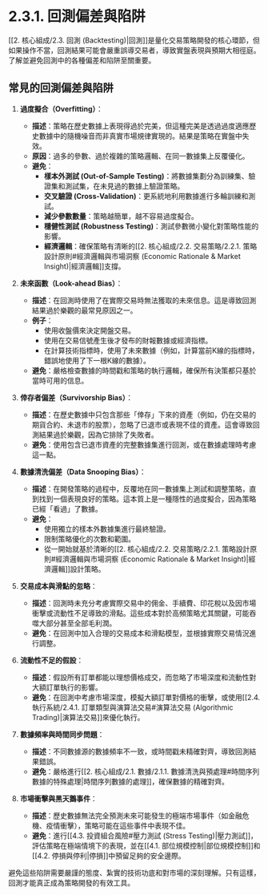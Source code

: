 # 2.3.1. 回測偏差與陷阱

[[2. 核心組成/2.3. 回測 (Backtesting)|回測]]是量化交易策略開發的核心環節，但如果操作不當，回測結果可能會嚴重誤導交易者，導致實盤表現與預期大相徑庭。了解並避免回測中的各種偏差和陷阱至關重要。

## 常見的回測偏差與陷阱

1.  **過度擬合（Overfitting）**：
    *   **描述**：策略在歷史數據上表現得過於完美，但這種完美是透過過度適應歷史數據中的隨機噪音而非真實市場規律實現的。結果是策略在實盤中失效。
    *   **原因**：過多的參數、過於複雜的策略邏輯、在同一數據集上反覆優化。
    *   **避免**：
        *   **樣本外測試 (Out-of-Sample Testing)**：將數據集劃分為訓練集、驗證集和測試集，在未見過的數據上驗證策略。
        *   **交叉驗證 (Cross-Validation)**：更系統地利用數據進行多輪訓練和測試。
        *   **減少參數數量**：策略越簡單，越不容易過度擬合。
        *   **穩健性測試 (Robustness Testing)**：測試參數微小變化對策略性能的影響。
        *   **經濟邏輯**：確保策略有清晰的[[2. 核心組成/2.2. 交易策略/2.2.1. 策略設計原則#經濟邏輯與市場洞察 (Economic Rationale & Market Insight)|經濟邏輯]]支撐。

2.  **未來函數（Look-ahead Bias）**：
    *   **描述**：在回測時使用了在實際交易時無法獲取的未來信息。這是導致回測結果過於樂觀的最常見原因之一。
    *   **例子**：
        *   使用收盤價來決定開盤交易。
        *   使用在交易信號產生後才發布的財報數據或經濟指標。
        *   在計算技術指標時，使用了未來數據（例如，計算當前K線的指標時，錯誤地使用了下一根K線的數據）。
    *   **避免**：嚴格檢查數據的時間戳和策略的執行邏輯，確保所有決策都只基於當時可用的信息。

3.  **倖存者偏差（Survivorship Bias）**：
    *   **描述**：在歷史數據中只包含那些「倖存」下來的資產（例如，仍在交易的期貨合約、未退市的股票），忽略了已退市或表現不佳的資產。這會導致回測結果過於樂觀，因為它排除了失敗者。
    *   **避免**：使用包含已退市資產的完整數據集進行回測，或在數據處理時考慮這一點。

4.  **數據清洗偏差（Data Snooping Bias）**：
    *   **描述**：在開發策略的過程中，反覆地在同一數據集上測試和調整策略，直到找到一個表現良好的策略。這本質上是一種隱性的過度擬合，因為策略已經「看過」了數據。
    *   **避免**：
        *   使用獨立的樣本外數據集進行最終驗證。
        *   限制策略優化的次數和範圍。
        *   從一開始就基於清晰的[[2. 核心組成/2.2. 交易策略/2.2.1. 策略設計原則#經濟邏輯與市場洞察 (Economic Rationale & Market Insight)|經濟邏輯]]設計策略。

5.  **交易成本與滑點的忽略**：
    *   **描述**：回測時未充分考慮實際交易中的佣金、手續費、印花稅以及因市場衝擊或流動性不足導致的滑點。這些成本對於高頻策略尤其關鍵，可能吞噬大部分甚至全部毛利潤。
    *   **避免**：在回測中加入合理的交易成本和滑點模型，並根據實際交易情況進行調整。

6.  **流動性不足的假設**：
    *   **描述**：假設所有訂單都能以理想價格成交，而忽略了市場深度和流動性對大額訂單執行的影響。
    *   **避免**：在回測中考慮市場深度，模擬大額訂單對價格的衝擊，或使用[[2.4. 執行系統/2.4.1. 訂單類型與演算法交易#演算法交易 (Algorithmic Trading)|演算法交易]]來優化執行。

7.  **數據頻率與時間同步問題**：
    *   **描述**：不同數據源的數據頻率不一致，或時間戳未精確對齊，導致回測結果錯誤。
    *   **避免**：嚴格進行[[2. 核心組成/2.1. 數據/2.1.1. 數據清洗與預處理#時間序列數據的特殊處理|時間序列數據的處理]]，確保數據的精確對齊。

8.  **市場衝擊與黑天鵝事件**：
    *   **描述**：歷史數據無法完全預測未來可能發生的極端市場事件（如金融危機、疫情衝擊），策略可能在這些事件中表現不佳。
    *   **避免**：進行[[4.3. 投資組合風險#壓力測試 (Stress Testing)|壓力測試]]，評估策略在極端情境下的表現，並在[[4.1. 部位規模控制|部位規模控制]]和[[4.2. 停損與停利|停損]]中預留足夠的安全邊際。

避免這些陷阱需要嚴謹的態度、紮實的技術功底和對市場的深刻理解。只有這樣，回測才能真正成為策略開發的有效工具。
